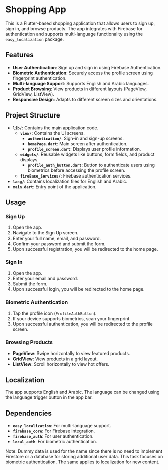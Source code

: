 # Shopping App

This is a Flutter-based shopping application that allows users to sign up, sign in, and browse products. The app integrates with Firebase for authentication and supports multi-language functionality using the `easy_localization` package.

## Features

- **User Authentication**: Sign up and sign in using Firebase Authentication.
- **Biometric Authentication**: Securely access the profile screen using fingerprint authentication.
- **Multi-language Support**: Supports English and Arabic languages.
- **Product Browsing**: View products in different layouts (PageView, GridView, ListView).
- **Responsive Design**: Adapts to different screen sizes and orientations.

## Project Structure

- **`lib/`**: Contains the main application code.
  - **`view/`**: Contains the UI screens.
    - **`authentication/`**: Sign-in and sign-up screens.
    - **`homePage.dart`**: Main screen after authentication.
    - **`profile_screen.dart`**: Displays user profile information.
  - **`widgets/`**: Reusable widgets like buttons, form fields, and product displays.
    - **`profile_auth_button.dart`**: Button to authenticate users using biometrics before accessing the profile screen.
  - **`fireBase_Services/`**: Firebase authentication services.
- **`lang/`**: Contains localization files for English and Arabic.
- **`main.dart`**: Entry point of the application.

## Usage

### Sign Up
1. Open the app.
2. Navigate to the Sign Up screen.
3. Enter your full name, email, and password.
4. Confirm your password and submit the form.
5. Upon successful registration, you will be redirected to the home page.

### Sign In
1. Open the app.
2. Enter your email and password.
3. Submit the form.
4. Upon successful login, you will be redirected to the home page.

### Biometric Authentication
1. Tap the profile icon (`ProfileAuthButton`).
2. If your device supports biometrics, scan your fingerprint.
3. Upon successful authentication, you will be redirected to the profile screen.

### Browsing Products
- **PageView**: Swipe horizontally to view featured products.
- **GridView**: View products in a grid layout.
- **ListView**: Scroll horizontally to view hot offers.

## Localization

The app supports English and Arabic. The language can be changed using the language trigger button in the app bar.

## Dependencies

- **`easy_localization`**: For multi-language support.
- **`firebase_core`**: For Firebase integration.
- **`firebase_auth`**: For user authentication.
- **`local_auth`**: For biometric authentication.


Note: Dummy data is used for the name since there is no need
to implement Firestore or a database for storing additional user data.
This task focuses on biometric authentication.
The same applies to localization for new content.

